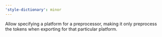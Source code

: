 ```yaml
---
'style-dictionary': minor
---
```


Allow specifying a platform for a preprocessor, making it only preprocess the tokens when exporting for that particular platform.
